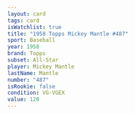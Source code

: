 ```yaml
---
layout: card
tags: card
isWatchlist: true
title: "1958 Topps Mickey Mantle #487"
sport: Baseball
year: 1958
brand: Topps
subset: All-Star
player: Mickey Mantle
lastName: Mantle
number: "487"
isRookie: false
condition: VG-VGEX
value: 120
---
```

